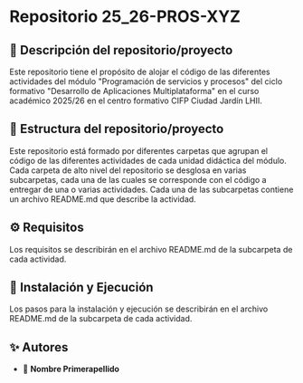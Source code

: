 # Repositorio 25_26-PROS-XYZ

## 📖 Descripción del repositorio/proyecto
Este repositorio tiene el propósito de  alojar el código de las diferentes actividades del módulo "Programación de servicios y procesos" del ciclo formativo "Desarrollo de Aplicaciones Multiplataforma" en el curso académico 2025/26 en el centro formativo CIFP Ciudad Jardín LHII.

## 📂 Estructura del repositorio/proyecto

Este repositorio está formado por diferentes carpetas que agrupan el código de las diferentes actividades de cada unidad didáctica del módulo.
Cada carpeta de alto nivel del repositorio se desglosa en varias subcarpetas, cada una de las cuales se corresponde con el código a entregar de una o varias actividades.
Cada una de las subcarpetas contiene un archivo README.md que describe la actividad.

## ⚙️ Requisitos
Los requisitos se describirán en el archivo README.md de la subcarpeta de cada actividad.

## 🚀 Instalación y Ejecución
Los pasos para la instalación y ejecución se describirán en el archivo README.md de la subcarpeta de cada actividad.

## ✨ Autores
- 👤 **Nombre Primerapellido**